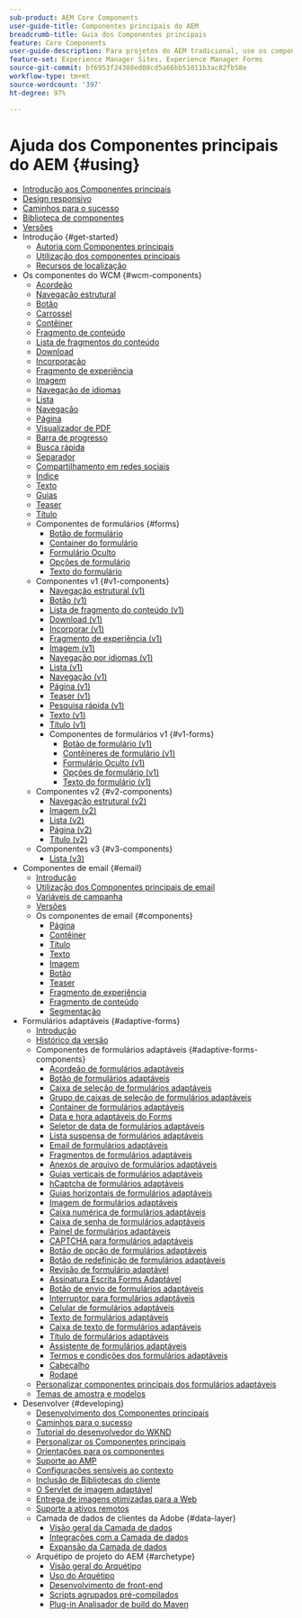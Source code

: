 ```yaml
---
sub-product: AEM Core Components
user-guide-title: Componentes principais do AEM
breadcrumb-title: Guia dos Componentes principais
feature: Core Components
user-guide-description: Para projetos do AEM tradicional, use os componentes principais expansíveis para permitir que os autores criem conteúdo facilmente.
feature-set: Experience Manager Sites, Experience Manager Forms
source-git-commit: bf6953f24388ed08cd5a66bb51011b3ac82fb58e
workflow-type: tm+mt
source-wordcount: '397'
ht-degree: 97%

---
```



# Ajuda dos Componentes principais do AEM {#using}

+ [Introdução aos Componentes principais](/help/introduction.md)
+ [Design responsivo](/help/responsive.md)
+ [Caminhos para o sucesso](/help/developing/success.md)
+ [Biblioteca de componentes](https://adobe.com/go/aem_cmp_library_br)
+ [Versões](/help/versions.md)
+ Introdução {#get-started}
   + [Autoria com Componentes principais](/help/get-started/authoring.md)
   + [Utilização dos componentes principais](/help/get-started/using.md)
   + [Recursos de localização](/help/get-started/localization.md)
+ Os componentes do WCM {#wcm-components}
   + [Acordeão](/help/components/accordion.md)
   + [Navegação estrutural](/help/components/breadcrumb.md)
   + [Botão](/help/components/button.md)
   + [Carrossel](/help/components/carousel.md)
   + [Contêiner](/help/components/container.md)
   + [Fragmento de conteúdo](/help/components/content-fragment-component.md)
   + [Lista de fragmentos do conteúdo](/help/components/content-fragment-list.md)
   + [Download](/help/components/download.md)
   + [Incorporação](/help/components/embed.md)
   + [Fragmento de experiência](/help/components/experience-fragment.md)
   + [Imagem](/help/components/image.md)
   + [Navegação de idiomas](/help/components/language-navigation.md)
   + [Lista](/help/components/list.md)
   + [Navegação](/help/components/navigation.md)
   + [Página](/help/components/page.md)
   + [Visualizador de PDF](/help/components/pdf-viewer.md)
   + [Barra de progresso](/help/components/progress-bar.md)
   + [Busca rápida](/help/components/quick-search.md)
   + [Separador](/help/components/separator.md)
   + [Compartilhamento em redes sociais](/help/components/sharing.md)
   + [Índice](/help/components/tableofcontents.md)
   + [Texto](/help/components/text.md)
   + [Guias](/help/components/tabs.md)
   + [Teaser](/help/components/teaser.md)
   + [Título](/help/components/title.md)
   + Componentes de formulários {#forms}
      + [Botão de formulário](/help/components/forms/form-button.md)
      + [Container do formulário](/help/components/forms/form-container.md)
      + [Formulário Oculto](/help/components/forms/form-hidden.md)
      + [Opções de formulário](/help/components/forms/form-options.md)
      + [Texto do formulário](/help/components/forms/form-text.md)
   + Componentes v1 {#v1-components}
      + [Navegação estrutural (v1)](/help/components/v1/breadcrumb-v1.md)
      + [Botão (v1)](/help/components/v1/button.md)
      + [Lista de fragmento do conteúdo (v1)](/help/components/v1/content-fragment-list.md)
      + [Download (v1)](/help/components/v1/download.md)
      + [Incorporar (v1)](/help/components/v1/embed.md)
      + [Fragmento de experiência (v1)](/help/components/v1/experience-fragment.md)
      + [Imagem (v1)](/help/components/v1/image-v1.md)
      + [Navegação por idiomas (v1)](/help/components/v1/language-navigation.md)
      + [Lista (v1)](/help/components/v1/list-v1.md)
      + [Navegação (v1)](/help/components/v1/navigation.md)
      + [Página (v1)](/help/components/v1/page-v1.md)
      + [Teaser (v1)](/help/components/v1/teaser.md)
      + [Pesquisa rápida (v1)](/help/components/v1/quick-search.md)
      + [Texto (v1)](/help/components/v1/text-v1.md)
      + [Título (v1)](/help/components/v1/title-v1.md)
      + Componentes de formulários v1 {#v1-forms}
         + [Botão de formulário (v1)](/help/components/v1/form-button-v1.md)
         + [Contêineres de formulário (v1)](/help/components/v1/form-container-v1.md)
         + [Formulário Oculto (v1)](/help/components/v1/form-hidden-v1.md)
         + [Opções de formulário (v1)](/help/components/v1/form-options-v1.md)
         + [Texto do formulário (v1)](/help/components/v1/form-text-v1.md)
   + Componentes v2 {#v2-components}
      + [Navegação estrutural (v2)](/help/components/v2/breadcrumb.md)
      + [Imagem (v2)](/help/components/v2/image.md)
      + [Lista (v2)](/help/components/v2/list.md)
      + [Página (v2)](/help/components/v2/page.md)
      + [Título (v2)](/help/components/v2/title.md)
   + Componentes v3 {#v3-components}
      + [Lista (v3)](/help/components/v3/list.md)
+ Componentes de email {#email}
   + [Introdução](/help/email/introduction.md)
   + [Utilização dos Componentes principais de email](/help/email/using.md)
   + [Variáveis de campanha](/help/email/campaign-variables.md)
   + [Versões](/help/email/versions.md)
   + Os componentes de email {#components}
      + [Página](/help/email/components/page.md)
      + [Contêiner](/help/email/components/container.md)
      + [Título](/help/email/components/title.md)
      + [Texto](/help/email/components/text.md)
      + [Imagem](/help/email/components/image.md)
      + [Botão](/help/email/components/button.md)
      + [Teaser](/help/email/components/teaser.md)
      + [Fragmento de experiência](/help/email/components/experience-fragment.md)
      + [Fragmento de conteúdo](/help/email/components/content-fragment.md)
      + [Segmentação](/help/email/components/segmentation.md)
+ Formulários adaptáveis {#adaptive-forms}
   + [Introdução](/help/adaptive-forms/introduction.md)
   + [Histórico da versão](/help/adaptive-forms/version.md)
   + Componentes de formulários adaptáveis {#adaptive-forms-components}
      + [Acordeão de formulários adaptáveis](/help/adaptive-forms/components/accordion.md)
      + [Botão de formulários adaptáveis](/help/adaptive-forms/components/button.md)
      + [Caixa de seleção de formulários adaptáveis](/help/adaptive-forms/components/checkbox.md)
      + [Grupo de caixas de seleção de formulários adaptáveis](/help/adaptive-forms/components/checkbox-group.md)
      + [Container de formulários adaptáveis](/help/adaptive-forms/components/form-container.md)
      + [Data e hora adaptáveis do Forms](/help/adaptive-forms/components/date-time-component.md)
      + [Seletor de data de formulários adaptáveis](/help/adaptive-forms/components/date-picker.md)
      + [Lista suspensa de formulários adaptáveis](/help/adaptive-forms/components/drop-down-list.md)
      + [Email de formulários adaptáveis](/help/adaptive-forms/components/email.md)
      + [Fragmentos de formulários adaptáveis](/help/adaptive-forms/components/adaptive-form-fragment.md)
      + [Anexos de arquivo de formulários adaptáveis](/help/adaptive-forms/components/file-attachment.md)
      + [Guias verticais de formulários adaptáveis](/help/adaptive-forms/components/vertical-tabs.md)
      + [hCaptcha de formulários adaptáveis](/help/adaptive-forms/components/hcaptcha.md)
      + [Guias horizontais de formulários adaptáveis](/help/adaptive-forms/components/horizontal-tabs.md)
      + [Imagem de formulários adaptáveis](/help/adaptive-forms/components/image.md)
      + [Caixa numérica de formulários adaptáveis](/help/adaptive-forms/components/numeric-box.md)
      + [Caixa de senha de formulários adaptáveis](/help/adaptive-forms/components/password-box.md)
      + [Painel de formulários adaptáveis](/help/adaptive-forms/components/panel.md)
      + [CAPTCHA para formulários adaptáveis](/help/adaptive-forms/components/adaptive-form-recaptcha.md)
      + [Botão de opção de formulários adaptáveis](/help/adaptive-forms/components/radio-button.md)
      + [Botão de redefinição de formulários adaptáveis](/help/adaptive-forms/components/reset-button.md)
      + [Revisão de formulário adaptável](/help/adaptive-forms/components/review.md)
      + [Assinatura Escrita Forms Adaptável](/help/adaptive-forms/components/scribble-signature.md)
      + [Botão de envio de formulários adaptáveis](/help/adaptive-forms/components/submit-button.md)
      + [Interruptor para formulários adaptáveis](/help/adaptive-forms/components/adaptive-form-switch.md)
      + [Celular de formulários adaptáveis](/help/adaptive-forms/components/phone.md)
      + [Texto de formulários adaptáveis](/help/adaptive-forms/components/text.md)
      + [Caixa de texto de formulários adaptáveis](/help/adaptive-forms/components/text-box.md)
      + [Título de formulários adaptáveis](/help/adaptive-forms/components/form-title.md)
      + [Assistente de formulários adaptáveis](/help/adaptive-forms/components/wizard.md)
      + [Termos e condições dos formulários adaptáveis](/help/adaptive-forms/components/terms-and-conditions.md)
      + [Cabeçalho](/help/adaptive-forms/components/header.md)
      + [Rodapé](/help/adaptive-forms/components/footer.md)
   + [Personalizar componentes principais dos formulários adaptáveis](/help/developing/customize-adaptive-forms-core-components.md)
   + [Temas de amostra e modelos](/help/adaptive-forms/sample-themes-templates-form-data-models-core-components.md)
+ Desenvolver {#developing}
   + [Desenvolvimento dos Componentes principais](/help/developing/overview.md)
   + [Caminhos para o sucesso](https://experienceleague.adobe.com/docs/experience-manager-core-components/using/success.html?lang=pt-BR)
   + [Tutorial do desenvolvedor do WKND](https://experienceleague.adobe.com/docs/experience-manager-learn/getting-started-wknd-tutorial-develop/overview.html?lang=pt-BR)
   + [Personalizar os Componentes principais](/help/developing/customizing.md)
   + [Orientações para os componentes](/help/developing/guidelines.md)
   + [Suporte ao AMP](/help/developing/amp.md)
   + [Configurações sensíveis ao contexto](/help/developing/context-aware-configs.md)
   + [Inclusão de Bibliotecas do cliente](/help/developing/including-clientlibs.md)
   + [O Servlet de imagem adaptável](/help/developing/adaptive-image-servlet.md)
   + [Entrega de imagens otimizadas para a Web](/help/developing/web-optimized-image-delivery.md)
   + [Suporte a ativos remotos](/help/developing/remote-assets.md)
   + Camada de dados de clientes da Adobe {#data-layer}
      + [Visão geral da Camada de dados](/help/developing/data-layer/overview.md)
      + [Integrações com a Camada de dados](/help/developing/data-layer/integrations.md)
      + [Expansão da Camada de dados](/help/developing/data-layer/extending.md)
   + Arquétipo de projeto do AEM {#archetype}
      + [Visão geral do Arquétipo](/help/developing/archetype/overview.md)
      + [Uso do Arquétipo](/help/developing/archetype/using.md)
      + [Desenvolvimento de front-end](/help/developing/archetype/front-end.md)
      + [Scripts agrupados pré-compilados](/help/developing/archetype/precompiled-bundled-scripts.md)
      + [Plug-in Analisador de build do Maven](/help/developing/archetype/build-analyzer-maven-plugin.md)
